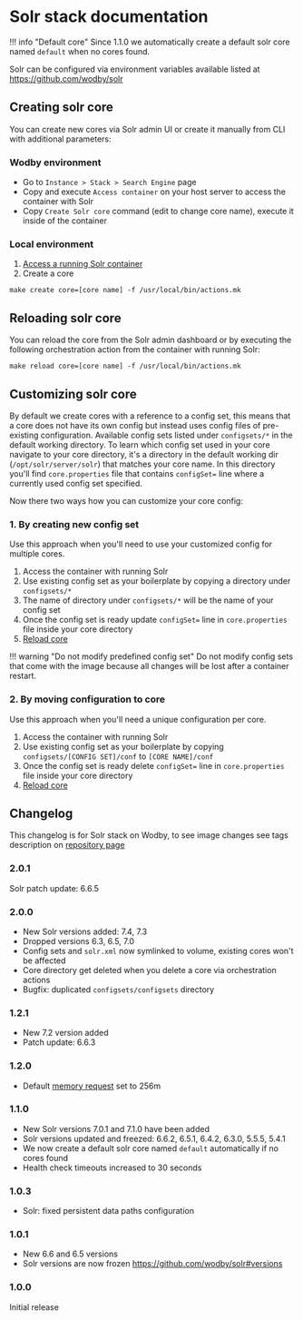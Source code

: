 # Solr stack documentation

!!! info "Default core" 
    Since 1.1.0 we automatically create a default solr core named `default` when no cores found.

Solr can be configured via environment variables available listed at https://github.com/wodby/solr

## Creating solr core

You can create new cores via Solr admin UI or create it manually from CLI with additional parameters:

### Wodby environment

* Go to `Instance > Stack > Search Engine` page
* Copy and execute `Access container` on your host server to access the container with Solr
* Copy `Create Solr core` command (edit to change core name), execute it inside of the container

### Local environment

1. [Access a running Solr container](../../infrastructure/containers.md#accessing-containers)
2. Create a core
```shell
make create core=[core name] -f /usr/local/bin/actions.mk
```

## Reloading solr core

You can reload the core from the Solr admin dashboard or by executing the following orchestration action from the container with running Solr:
```shell
make reload core=[core name] -f /usr/local/bin/actions.mk
```  

## Customizing solr core

By default we create cores with a reference to a config set, this means that a core does not have its own config but instead uses config files of pre-existing configuration. Available config sets listed under `configsets/*` in the default working directory. To learn which config set used in your core navigate to your core directory, it's a directory in the default working dir (`/opt/solr/server/solr`) that matches your core name. In this directory you'll find `core.properties` file that contains `configSet=` line where a currently used config set specified.

Now there two ways how you can customize your core config:

### 1. By creating new config set

Use this approach when you'll need to use your customized config for multiple cores. 

1. Access the container with running Solr
2. Use existing config set as your boilerplate by copying a directory under `configsets/*`
3. The name of directory under `configsets/*` will be the name of your config set
4. Once the config set is ready update `configSet=` line in `core.properties` file inside your core directory
5. [Reload core](#reloading-solr-core)

!!! warning "Do not modify predefined config set"
    Do not modify config sets that come with the image because all changes will be lost after a container restart.

### 2. By moving configuration to core

Use this approach when you'll need a unique configuration per core. 

1. Access the container with running Solr
2. Use existing config set as your boilerplate by copying `configsets/[CONFIG SET]/conf` to `[CORE NAME]/conf`
3. Once the config set is ready delete `configSet=` line in `core.properties` file inside your core directory
4. [Reload core](#reloading-solr-core)

## Changelog

This changelog is for Solr stack on Wodby, to see image changes see tags description on [repository page](https://github.com/wodby/solr/releases)

### 2.0.1

Solr patch update: 6.6.5

### 2.0.0

* New Solr versions added: 7.4, 7.3 
* Dropped versions 6.3, 6.5, 7.0 
* Config sets and `solr.xml` now symlinked to volume, existing cores won't be affected
* Core directory get deleted when you delete a core via orchestration actions
* Bugfix: duplicated `configsets/configsets` directory

### 1.2.1

* New 7.2 version added
* Patch update: 6.6.3

### 1.2.0

* Default [memory request](../config.md#resources) set to 256m

### 1.1.0

* New Solr versions 7.0.1 and 7.1.0 have been added
* Solr versions updated and freezed: 6.6.2, 6.5.1, 6.4.2, 6.3.0, 5.5.5, 5.4.1
* We now create a default solr core named `default` automatically if no cores found
* Health check timeouts increased to 30 seconds

### 1.0.3

* Solr: fixed persistent data paths configuration

### 1.0.1

* New 6.6 and 6.5 versions
* Solr versions are now frozen https://github.com/wodby/solr#versions

### 1.0.0

Initial release
